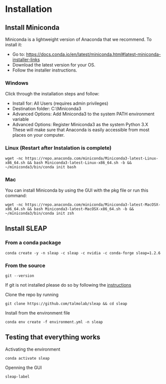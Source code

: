 # Installation

## Install Miniconda

Miniconda is a lightweight version of Anaconda that we recommend. To install it:

* Go to: https://docs.conda.io/en/latest/miniconda.html#latest-miniconda-installer-links
* Download the latest version for your OS.
* Follow the installer instructions.

### Windows

Click through the installation steps and follow:

* Install for: All Users (requires admin privileges)
* Destination folder: C:\Miniconda3
* Advanced Options: Add Miniconda3 to the system PATH environment variable
* Advanced Options: Register Miniconda3 as the system Python 3.X These will make sure that Anaconda is easily accessible from most places on your computer.

### Linux (Restart after Instalation is complete)
~~~
wget -nc https://repo.anaconda.com/miniconda/Miniconda3-latest-Linux-x86_64.sh && bash Miniconda3-latest-Linux-x86_64.sh -b && ~/miniconda3/bin/conda init bash
~~~

### Mac

You can install Miniconda by using the GUI with the pkg file or run this command:

~~~
wget -nc https://repo.anaconda.com/miniconda/Miniconda3-latest-MacOSX-x86_64.sh && bash Miniconda3-latest-MacOSX-x86_64.sh -b && ~/miniconda3/bin/conda init zsh
~~~

## Install SLEAP

### From a conda package

~~~
conda create -y -n sleap -c sleap -c nvidia -c conda-forge sleap=1.2.6
~~~

### From the source

~~~
git --version
~~~

If git is not installed please do so by following the [instructions](https://git-scm.com/book/en/v2/Getting-Started-Installing-Git)

Clone the repo by running

~~~
git clone https://github.com/talmolab/sleap && cd sleap
~~~

Install from the environment file

~~~
conda env create -f environment.yml -n sleap
~~~

## Testing that everything works

Activating the environment

~~~
conda activate sleap
~~~

Openning the GUI

~~~
sleap-label
~~~
